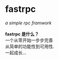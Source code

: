 # fastrpc
<i>a simple rpc framwork</i></br></br>
<B>fastrpc 是什么？</B></br>
一个从零开始一步步完善</br>从简单的功能性到可用性.<br>
一起成长...



